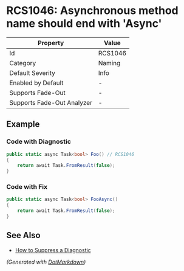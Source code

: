 # RCS1046: Asynchronous method name should end with 'Async'

| Property                    | Value   |
| --------------------------- | ------- |
| Id                          | RCS1046 |
| Category                    | Naming  |
| Default Severity            | Info    |
| Enabled by Default          | \-      |
| Supports Fade\-Out          | \-      |
| Supports Fade\-Out Analyzer | \-      |

## Example

### Code with Diagnostic

```csharp
public static async Task<bool> Foo() // RCS1046
{
    return await Task.FromResult(false);
}
```

### Code with Fix

```csharp
public static async Task<bool> FooAsync()
{
    return await Task.FromResult(false);
}
```

## See Also

* [How to Suppress a Diagnostic](../HowToConfigureAnalyzers.md#how-to-suppress-a-diagnostic)


*\(Generated with [DotMarkdown](http://github.com/JosefPihrt/DotMarkdown)\)*